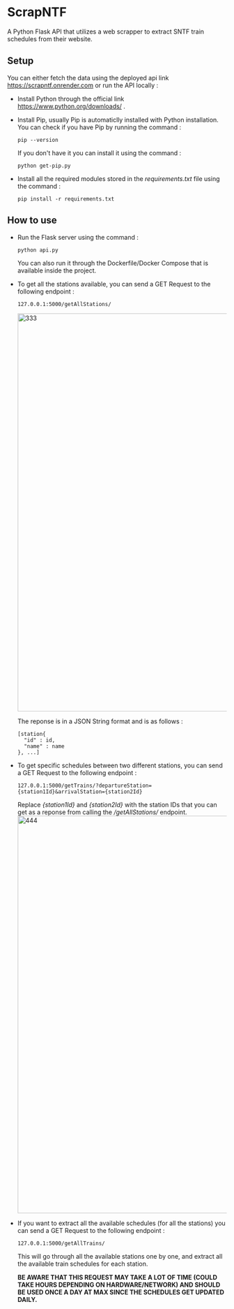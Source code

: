 # ScrapNTF
A Python Flask API that utilizes a web scrapper to extract SNTF train schedules from their website.

## Setup
You can either fetch the data using the deployed api link https://scrapntf.onrender.com or run the API locally :
* Install Python through the official link https://www.python.org/downloads/ .
  
* Install Pip, usually Pip is automaticlly installed with Python installation.
  You can check if you have Pip by running the command :
  ```
  pip --version
  ```
  If you don't have it you can install it using the command :
  ```
  python get-pip.py
  ```
  
*  Install all the required modules stored in the *requirements.txt* file using the command :
    ```
    pip install -r requirements.txt
    ```

## How to use
* Run the Flask server using the command :
  ```
  python api.py
  ```
  You can also run it through the Dockerfile/Docker Compose that is available inside the project.
  
* To get all the stations available, you can send a GET Request to the following endpoint :
  ```
  127.0.0.1:5000/getAllStations/
  ```
  <img width="911" alt="333" src="https://github.com/marouanosb/ScrapNTF/assets/40308566/1c83c8d3-1e09-492a-9849-ec4b14473742">
  
  The reponse is in a JSON String format and is as follows :
  ```
  [station{
    "id" : id,
    "name" : name
  }, ...]
  ```
  
* To get specific schedules between two different stations, you can send a GET Request to the following endpoint :
  ```
  127.0.0.1:5000/getTrains/?departureStation={station1Id}&arrivalStation={station2Id}
  ````
  
  Replace *{station1Id}*  and *{station2Id}* with the station IDs that you can get as a reponse from calling the */getAllStations/* endpoint.
  <img width="910" alt="444" src="https://github.com/marouanosb/ScrapNTF/assets/40308566/50fad5a1-7f2a-4144-8b80-c3e8e509b090">

* If you want to extract all the available schedules (for all the stations) you can send a GET Request to the following endpoint :
  ```
  127.0.0.1:5000/getAllTrains/
  ```
  This will go through all the available stations one by one, and extract all the available train schedules for each station.
  
  **BE AWARE THAT THIS REQUEST MAY TAKE A LOT OF TIME (COULD TAKE HOURS DEPENDING ON HARDWARE/NETWORK) AND SHOULD BE USED ONCE A DAY AT MAX SINCE THE SCHEDULES GET UPDATED DAILY.**
